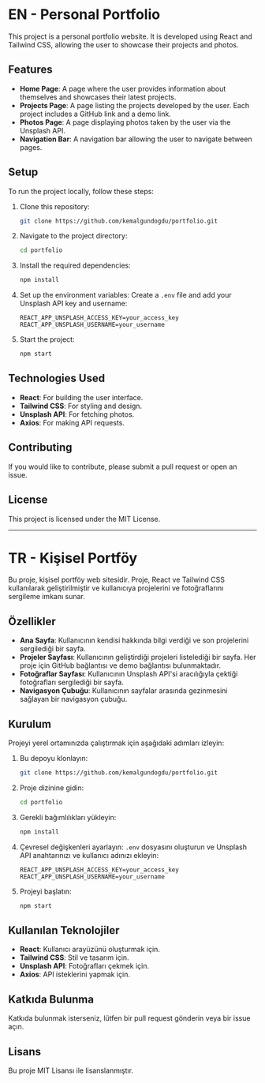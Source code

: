 # EN - Personal Portfolio

This project is a personal portfolio website. It is developed using React and Tailwind CSS, allowing the user to showcase their projects and photos.

## Features

- **Home Page**: A page where the user provides information about themselves and showcases their latest projects.
- **Projects Page**: A page listing the projects developed by the user. Each project includes a GitHub link and a demo link.
- **Photos Page**: A page displaying photos taken by the user via the Unsplash API.
- **Navigation Bar**: A navigation bar allowing the user to navigate between pages.

## Setup

To run the project locally, follow these steps:

1. Clone this repository:
    ```bash
    git clone https://github.com/kemalgundogdu/portfolio.git
    ```

2. Navigate to the project directory:
    ```bash
    cd portfolio
    ```

3. Install the required dependencies:
    ```bash
    npm install
    ```

4. Set up the environment variables:
    Create a `.env` file and add your Unsplash API key and username:
    ```plaintext
    REACT_APP_UNSPLASH_ACCESS_KEY=your_access_key
    REACT_APP_UNSPLASH_USERNAME=your_username
    ```

5. Start the project:
    ```bash
    npm start
    ```

## Technologies Used

- **React**: For building the user interface.
- **Tailwind CSS**: For styling and design.
- **Unsplash API**: For fetching photos.
- **Axios**: For making API requests.

## Contributing

If you would like to contribute, please submit a pull request or open an issue.

## License

This project is licensed under the MIT License.

---

# TR - Kişisel Portföy

Bu proje, kişisel portföy web sitesidir. Proje, React ve Tailwind CSS kullanılarak geliştirilmiştir ve kullanıcıya projelerini ve fotoğraflarını sergileme imkanı sunar.

## Özellikler

- **Ana Sayfa**: Kullanıcının kendisi hakkında bilgi verdiği ve son projelerini sergilediği bir sayfa.
- **Projeler Sayfası**: Kullanıcının geliştirdiği projeleri listelediği bir sayfa. Her proje için GitHub bağlantısı ve demo bağlantısı bulunmaktadır.
- **Fotoğraflar Sayfası**: Kullanıcının Unsplash API'si aracılığıyla çektiği fotoğrafları sergilediği bir sayfa.
- **Navigasyon Çubuğu**: Kullanıcının sayfalar arasında gezinmesini sağlayan bir navigasyon çubuğu.

## Kurulum

Projeyi yerel ortamınızda çalıştırmak için aşağıdaki adımları izleyin:

1. Bu depoyu klonlayın:
    ```bash
    git clone https://github.com/kemalgundogdu/portfolio.git
    ```

2. Proje dizinine gidin:
    ```bash
    cd portfolio
    ```

3. Gerekli bağımlılıkları yükleyin:
    ```bash
    npm install
    ```

4. Çevresel değişkenleri ayarlayın:
    `.env` dosyasını oluşturun ve Unsplash API anahtarınızı ve kullanıcı adınızı ekleyin:
    ```plaintext
    REACT_APP_UNSPLASH_ACCESS_KEY=your_access_key
    REACT_APP_UNSPLASH_USERNAME=your_username
    ```

5. Projeyi başlatın:
    ```bash
    npm start
    ```

## Kullanılan Teknolojiler

- **React**: Kullanıcı arayüzünü oluşturmak için.
- **Tailwind CSS**: Stil ve tasarım için.
- **Unsplash API**: Fotoğrafları çekmek için.
- **Axios**: API isteklerini yapmak için.

## Katkıda Bulunma

Katkıda bulunmak isterseniz, lütfen bir pull request gönderin veya bir issue açın.

## Lisans

Bu proje MIT Lisansı ile lisanslanmıştır.
